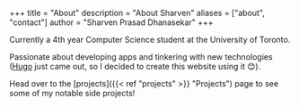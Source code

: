 +++
title = "About"
description = "About Sharven"
aliases = ["about", "contact"]
author = "Sharven Prasad Dhanasekar"
+++

Currently a 4th year Computer Science student at the University of Toronto.

Passionate about developing apps and tinkering with new technologies ([Hugo](https://gohugo.io/) just came out, so I decided to create this website using it 😊).

Head over to the [projects]({{< ref "projects" >}} "Projects") page to see some of my notable side projects!

